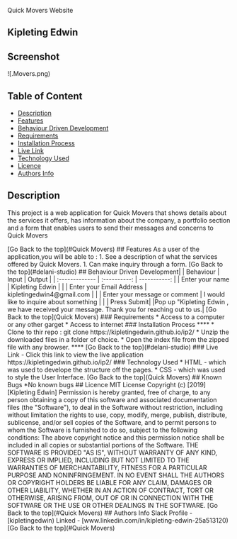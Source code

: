  Quick Movers Website
 ## Kipleting Edwin
## Screenshot
 ![.Movers.png)
 ## Table of Content
 - [Description](#description)
 - [Features](#features)
 - [Behaviour Driven Development](#Behaviour-Driven-Development)
 - [Requirements](#requirements)
 - [Installation Process](#installation-Process)
 - [Live Link](#Live-Link)
 - [Technology  Used](#technology-Used)
 - [Licence](#licence)
 - [Authors Info](#Authors-Info)
 ## Description
 <p>This project is a web application for Quick Movers that shows details about the services it offers, has information about the company, a portfolio section and a form that enables users to send their messages and concerns to Quick Movers </p>
[Go Back to the top](#Quick Movers)
## Features
As a user of the application,you will be able to :
1. See a description of what the services offered by Quick Movers.
1. Can make inquiry through a form.
[Go Back to the top](#delani-studio)
## Behaviour Driven Development|
| Behaviour      | Input        | Output       |
| :------------- | :----------: | -----------: |
|  Enter your name  |   Kipleting Edwin |     |
| Enter your Email Address  | kipletingedwin4@gmail.com |   |
| Enter your message or comment   |  I would like to inquire about something     |     |
| Press Submit|     |Pop up "Kipleting Edwin , we have received your message. Thank you for reaching out to us.|
[Go Back to the top](Quick Movers)
 ###  Requirements
 * Access to  a computer or any other garget
 * Access to internet
 ### Installation Process
 ****
* Clone to thir repo : git clone https://kipletingedwin.github.io/ip2/
* Unzip the downloaded files in a folder of choice.
* Open the index file from the zipped file with any browser.
 ****
 [Go Back to the top](#delani-studio)
### Live Link
- Click this link to view the live application https://kipletingedwin.github.io/ip2/
### Technology  Used
* HTML - which was used to develope the structure off the pages.
* CSS - which was used to style the User Interface.
[Go Back to the top](Quick Movers)
## Known Bugs
*No known bugs
## Licence
MIT License
Copyright (c) [2019] [Kipleting Edwin]
Permission is hereby granted, free of charge, to any person obtaining a copy
of this software and associated documentation files (the "Software"), to deal
in the Software without restriction, including without limitation the rights
to use, copy, modify, merge, publish, distribute, sublicense, and/or sell
copies of the Software, and to permit persons to whom the Software is
furnished to do so, subject to the following conditions:
The above copyright notice and this permission notice shall be included in all
copies or substantial portions of the Software.
THE SOFTWARE IS PROVIDED "AS IS", WITHOUT WARRANTY OF ANY KIND, EXPRESS OR
IMPLIED, INCLUDING BUT NOT LIMITED TO THE WARRANTIES OF MERCHANTABILITY,
FITNESS FOR A PARTICULAR PURPOSE AND NONINFRINGEMENT. IN NO EVENT SHALL THE
AUTHORS OR COPYRIGHT HOLDERS BE LIABLE FOR ANY CLAIM, DAMAGES OR OTHER
LIABILITY, WHETHER IN AN ACTION OF CONTRACT, TORT OR OTHERWISE, ARISING FROM,
OUT OF OR IN CONNECTION WITH THE SOFTWARE OR THE USE OR OTHER DEALINGS IN THE
SOFTWARE.
[Go Back to the top](#Quick Movers)
## Authors Info
Slack Profile - [kipletingedwin)
Linked - [www.linkedin.com/in/kipleting-edwin-25a513120)
[Go Back to the top](#Quick Movers)

